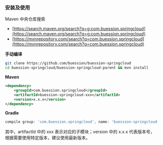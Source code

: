 ### 安装及使用

Maven 中央仓库搜索

- [https://search.maven.org/search?q=g:com.buession.springcloud](https://search.maven.org/search?q=g:com.buession.springcloud)
- [https://mvnrepository.com/search?q=com.buession.springcloud](https://mvnrepository.com/search?q=com.buession.springcloud)

**手动编译**

```bash
git clone https://github.com/buession/buession-springcloud
cd buession-springcloud/buession-springcloud-parent && mvn install
```

**Maven**

```xml
<dependency>
    <groupId>com.buession.springcloud</groupId>
    <artifactId>buession-springcloud-xxx</artifactId>
    <version>x.x.x</version>
</dependency>
```

**Gradle**

```gradle
compile group: 'com.buession.springcloud', name: 'buession-springcloud-xxx', version: 'x.x.x'
```

其中，artifactId 中的 xxx 表示对应的子模块；version 中的 x.x.x 代表版本号，根据需要使用特定版本，建议使用最新版本。